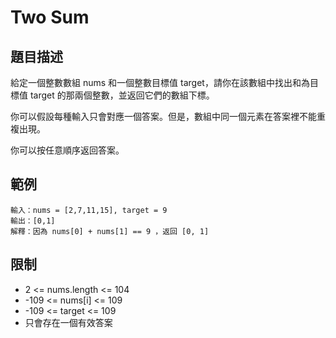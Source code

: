 # Two Sum

## 題目描述
給定一個整數數組 nums 和一個整數目標值 target，請你在該數組中找出和為目標值 target 的那兩個整數，並返回它們的數組下標。

你可以假設每種輸入只會對應一個答案。但是，數組中同一個元素在答案裡不能重複出現。

你可以按任意順序返回答案。

## 範例
```
輸入：nums = [2,7,11,15], target = 9
輸出：[0,1]
解釋：因為 nums[0] + nums[1] == 9 ，返回 [0, 1]
```

## 限制
- 2 <= nums.length <= 104
- -109 <= nums[i] <= 109
- -109 <= target <= 109
- 只會存在一個有效答案
